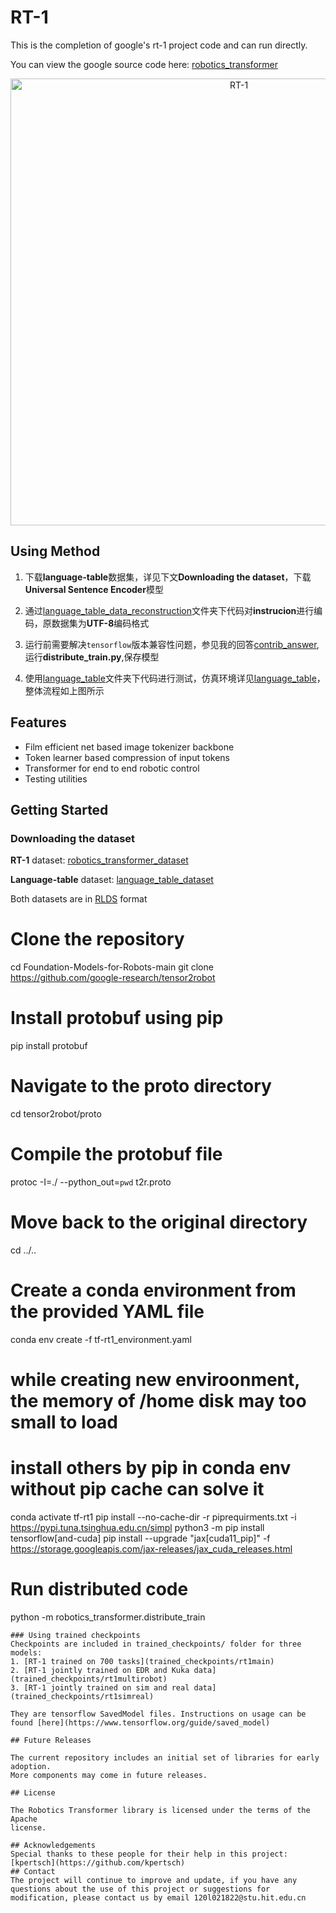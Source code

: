 # RT-1
This is the completion of google's rt-1 project code and can run directly.

You can view the google source code here: [robotics_transformer](https://github.com/google-research/robotics_transformer)
<p align="center">
<img width="715" alt="RT-1" src="https://github.com/YiyangHuang-work/RT-1/assets/75081077/14f44158-e264-447f-bfd4-c8dccd03abe2">
</p>

## Using Method

1. 下载**language-table**数据集，详见下文**Downloading the dataset**，下载**Universal Sentence Encoder**模型

2. 通过[language_table_data_reconstruction](https://github.com/YiyangHuang-work/RT-1/tree/main/language_table_data_reconstruction)文件夹下代码对**instrucion**进行编码，原数据集为**UTF-8**编码格式

3. 运行前需要解决`tensorflow`版本兼容性问题，参见我的回答[contrib_answer](https://github.com/google-research/robotics_transformer/issues/1#issuecomment-1673121690),运行**distribute_train.py**,保存模型

4. 使用[language_table](https://github.com/YiyangHuang-work/RT-1/tree/main/language_table)文件夹下代码进行测试，仿真环境详见[language_table](https://github.com/google-research/language-table)，整体流程如上图所示


## Features

* Film efficient net based image tokenizer backbone
* Token learner based compression of input tokens
* Transformer for end to end robotic control
* Testing utilities

## Getting Started
### Downloading the dataset
**RT-1** dataset: [robotics_transformer_dataset](https://console.cloud.google.com/storage/browser/gresearch/rt-1-data-release;tab=objects?prefix=&forceOnObjectsSortingFiltering=false)

**Language-table** dataset: [language_table_dataset](https://github.com/google-research/language-table)

Both datasets are in [RLDS](https://arxiv.org/abs/2111.02767) format

# Clone the repository
cd Foundation-Models-for-Robots-main
git clone https://github.com/google-research/tensor2robot

# Install protobuf using pip
pip install protobuf

# Navigate to the proto directory
cd tensor2robot/proto

# Compile the protobuf file
protoc -I=./ --python_out=`pwd` t2r.proto

# Move back to the original directory
cd ../..

# Create a conda environment from the provided YAML file
conda env create -f tf-rt1_environment.yaml

# while creating new enviroonment, the memory of /home disk may too small to load
# install others by pip in conda env without pip cache can solve it
conda activate tf-rt1
pip install --no-cache-dir -r piprequirments.txt -i https://pypi.tuna.tsinghua.edu.cn/simpl
python3 -m pip install tensorflow[and-cuda]
pip install --upgrade "jax[cuda11_pip]" -f https://storage.googleapis.com/jax-releases/jax_cuda_releases.html

# Run distributed code
python -m robotics_transformer.distribute_train
```
### Using trained checkpoints
Checkpoints are included in trained_checkpoints/ folder for three models:
1. [RT-1 trained on 700 tasks](trained_checkpoints/rt1main)
2. [RT-1 jointly trained on EDR and Kuka data](trained_checkpoints/rt1multirobot)
3. [RT-1 jointly trained on sim and real data](trained_checkpoints/rt1simreal)

They are tensorflow SavedModel files. Instructions on usage can be found [here](https://www.tensorflow.org/guide/saved_model)

## Future Releases

The current repository includes an initial set of libraries for early adoption.
More components may come in future releases.

## License

The Robotics Transformer library is licensed under the terms of the Apache
license.

## Acknowledgements
Special thanks to these people for their help in this project:[kpertsch](https://github.com/kpertsch)
## Contact
The project will continue to improve and update, if you have any questions about the use of this project or suggestions for modification, please contact us by email 120l021822@stu.hit.edu.cn
   
